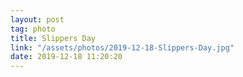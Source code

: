 ```yaml
---
layout: post
tag: photo
title: Slippers Day
link: "/assets/photos/2019-12-18-Slippers-Day.jpg"
date: 2019-12-18 11:20:20
---
```

